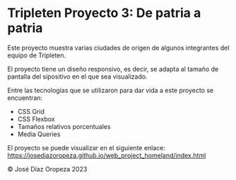 # Tripleten Proyecto 3: De patria a patria

Este proyecto muestra varias ciudades de origen de algunos integrantes del equipo de Tripleten.

El proyecto tiene un diseño responsivo, es decir, se adapta al tamaño de pantalla del sipositivo en el que sea visualizado.

Entre las tecnologías que se utilizaron para dar vida a este proyecto se encuentran:

- CSS Grid
- CSS Flexbox
- Tamaños relativos porcentuales
- Media Queries

El proyecto se puede visualizar en el siguiente enlace:
https://josediazoropeza.github.io/web_project_homeland/index.html

© José Díaz Oropeza 2023
